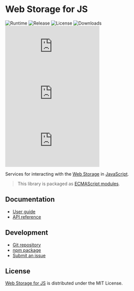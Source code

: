 # Web Storage for JS
![Runtime](https://badgen.net/npm/node/@cedx/webstorage) ![Release](https://badgen.net/npm/v/@cedx/webstorage) ![License](https://badgen.net/npm/license/@cedx/webstorage) ![Downloads](https://badgen.net/npm/dt/@cedx/webstorage) ![Dependencies](https://badgen.net/david/dep/cedx/webstorage.js) ![Coverage](https://badgen.net/coveralls/c/github/cedx/webstorage.js) ![Build](https://badgen.net/github/checks/cedx/webstorage.js)

Services for interacting with the [Web Storage](https://developer.mozilla.org/en-US/docs/Web/API/Storage) in [JavaScript](https://developer.mozilla.org/en-US/docs/Web/JavaScript).

> This library is packaged as [ECMAScript modules](https://nodejs.org/api/esm.html).

## Documentation
- [User guide](https://docs.belin.io/webstorage.js)
- [API reference](https://api.belin.io/webstorage.js)

## Development
- [Git repository](https://git.belin.io/cedx/webstorage.js)
- [npm package](https://www.npmjs.com/package/@cedx/webstorage)
- [Submit an issue](https://git.belin.io/cedx/webstorage.js/issues)

## License
[Web Storage for JS](https://docs.belin.io/webstorage.js) is distributed under the MIT License.
